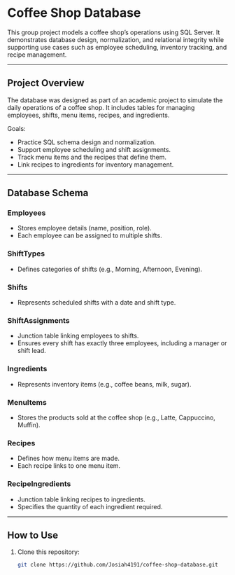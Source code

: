 # Coffee Shop Database

This group project models a coffee shop’s operations using SQL Server. It demonstrates database design, normalization, and relational integrity while supporting use cases such as employee scheduling, inventory tracking, and recipe management.

---

## Project Overview

The database was designed as part of an academic project to simulate the daily operations of a coffee shop. It includes tables for managing employees, shifts, menu items, recipes, and ingredients.

Goals:
- Practice SQL schema design and normalization.
- Support employee scheduling and shift assignments.
- Track menu items and the recipes that define them.
- Link recipes to ingredients for inventory management.

---

## Database Schema

### **Employees**
- Stores employee details (name, position, role).
- Each employee can be assigned to multiple shifts.

### **ShiftTypes**
- Defines categories of shifts (e.g., Morning, Afternoon, Evening).

### **Shifts**
- Represents scheduled shifts with a date and shift type.

### **ShiftAssignments**
- Junction table linking employees to shifts.
- Ensures every shift has exactly three employees, including a manager or shift lead.

### **Ingredients**
- Represents inventory items (e.g., coffee beans, milk, sugar).

### **MenuItems**
- Stores the products sold at the coffee shop (e.g., Latte, Cappuccino, Muffin).

### **Recipes**
- Defines how menu items are made.
- Each recipe links to one menu item.

### **RecipeIngredients**
- Junction table linking recipes to ingredients.
- Specifies the quantity of each ingredient required.

---

## How to Use

1. Clone this repository:
   ```bash
   git clone https://github.com/Josiah4191/coffee-shop-database.git
